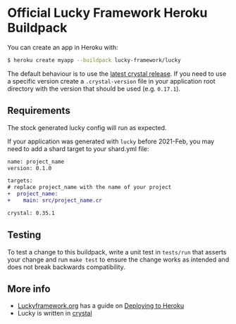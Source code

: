 # Official Lucky Framework Heroku Buildpack

You can create an app in Heroku with:

```bash
$ heroku create myapp --buildpack lucky-framework/lucky
```

The default behaviour is to use the [latest crystal release](https://github.com/crystal-lang/crystal/releases/latest).
If you need to use a specific version create a `.crystal-version` file in your
application root directory with the version that should be used (e.g. `0.17.1`).

## Requirements

The stock generated lucky config will run as expected.

If your application was generated with `lucky` before 2021-Feb, you may need to add a shard target to your shard.yml file:

```diff
name: project_name
version: 0.1.0

targets:
# replace project_name with the name of your project
+  project_name:
+    main: src/project_name.cr

crystal: 0.35.1
```

## Testing

To test a change to this buildpack, write a unit test in `tests/run` that asserts your change and
run `make test` to ensure the change works as intended and does not break backwards compatibility.

## More info

- [Luckyframework.org](https://luckyframework.org) has a guide on [Deploying to Heroku](https://luckyframework.org/guides/deploying/heroku)
- Lucky is written in [crystal](https://crystal-lang.org/)
